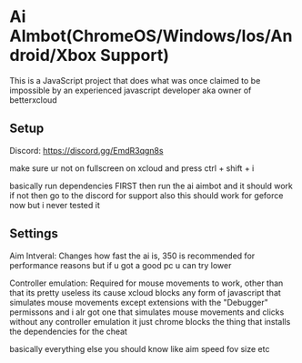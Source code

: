 # Ai AImbot(ChromeOS/Windows/Ios/Android/Xbox Support)

This is a JavaScript project that does what was once claimed to be impossible by an experienced javascript developer aka owner of betterxcloud
## Setup
Discord: https://discord.gg/EmdR3qgn8s

make sure ur not on fullscreen on xcloud and press ctrl + shift + i

basically run dependencies FIRST then run the ai aimbot and it should work if not then go to the discord for support
also this should work for geforce now but i never tested it


## Settings

Aim Intveral: Changes how fast the ai is, 350 is recommended for performance reasons but if u got a good pc u can try lower

Controller emulation: Required for mouse movements to work, other than that its pretty useless its cause xcloud blocks any form of javascript that simulates mouse movements except extensions with the "Debugger" permissons and i alr got one that simulates mouse movements and clicks without any controller emulation it just chrome blocks the thing that installs the dependencies for the cheat

basically everything else you should know like aim speed fov size etc
